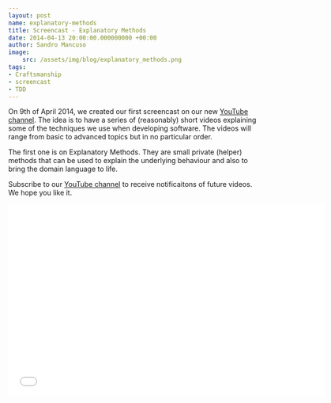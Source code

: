 ```yaml
---
layout: post
name: explanatory-methods
title: Screencast - Explanatory Methods
date: 2014-04-13 20:00:00.000000000 +00:00
author: Sandro Mancuso
image:
    src: /assets/img/blog/explanatory_methods.png
tags:
- Craftsmanship
- screencast
- TDD
---
```


On 9th of April 2014, we created our first screencast on our new [YouTube channel](https://www.youtube.com/user/codurance). The idea is to have a series of (reasonably) short videos explaining some of the techniques we use when developing software. The videos will range from basic to advanced topics but in no particular order.

The first one is on Explanatory Methods. They are small private (helper) methods that can be used to explain the underlying behaviour and also to bring the domain language to life.

Subscribe to our [YouTube channel](https://www.youtube.com/user/codurance) to receive notificaitons of future videos. We hope you like it.

<iframe width="640" height="390" src="//www.youtube.com/embed/sKYX40ltQZM" frameborder="0" allowfullscreen></iframe>

